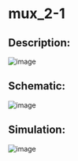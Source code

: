 # mux_2-1
## Description:
![image](https://github.com/Nsreen-Nashaat/mux_2-1/assets/89663367/a37c946a-6371-4392-bec3-0813cf1cb0ee)
## Schematic:
![image](https://github.com/Nsreen-Nashaat/mux_2-1/assets/89663367/40dce539-bc0e-4ba5-ab98-6c7f22371459)
## Simulation:
![image](https://github.com/Nsreen-Nashaat/mux_2-1/assets/89663367/13d9e6a9-5d52-419c-a668-6ac99043976b)

